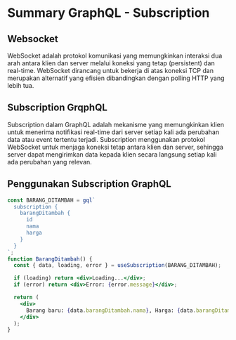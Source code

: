 # Summary GraphQL - Subscription

## Websocket

WebSocket adalah protokol komunikasi yang memungkinkan interaksi dua arah antara klien dan server melalui koneksi yang tetap (persistent) dan real-time. WebSocket dirancang untuk bekerja di atas koneksi TCP dan merupakan alternatif yang efisien dibandingkan dengan polling HTTP yang lebih tua.

## Subscription GrqphQL

Subscription dalam GraphQL adalah mekanisme yang memungkinkan klien untuk menerima notifikasi real-time dari server setiap kali ada perubahan data atau event tertentu terjadi. Subscription menggunakan protokol WebSocket untuk menjaga koneksi tetap antara klien dan server, sehingga server dapat mengirimkan data kepada klien secara langsung setiap kali ada perubahan yang relevan.

## Penggunakan Subscription GraphQL

```jsx
const BARANG_DITAMBAH = gql`
  subscription {
    barangDitambah {
      id
      nama
      harga
    }
  }
`;
function BarangDitambah() {
  const { data, loading, error } = useSubscription(BARANG_DITAMBAH);

  if (loading) return <div>Loading...</div>;
  if (error) return <div>Error: {error.message}</div>;

  return (
    <div>
      Barang baru: {data.barangDitambah.nama}, Harga: {data.barangDitambah.harga}
    </div>
  );
}
```
